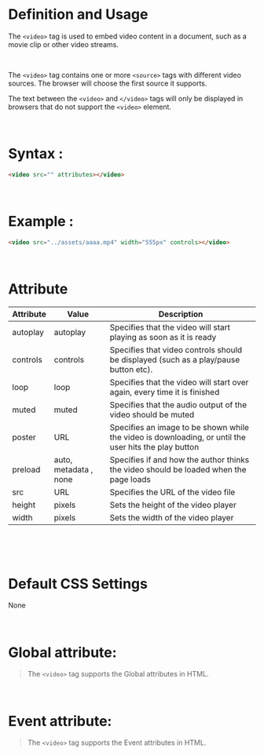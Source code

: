 # Definition and Usage

The `<video>` tag is used to embed video content in a document, such as a movie clip or other video streams.

&nbsp;

The `<video>` tag contains one or more `<source>` tags with different video sources. The browser will choose the first source it supports.

The text between the `<video>` and `</video>` tags will only be displayed in browsers that do not support the `<video>` element.

&nbsp;

# Syntax :

```html
<video src="" attributes></video>
```

&nbsp;

# Example :

```html
<video src="../assets/aaaa.mp4" width="555px" controls></video>
```

&nbsp;

# Attribute

| Attribute | Value                 | Description                                                                                           |
| --------- | --------------------- | ----------------------------------------------------------------------------------------------------- |
| autoplay  | autoplay              | Specifies that the video will start playing as soon as it is ready                                    |
| controls  | controls              | Specifies that video controls should be displayed (such as a play/pause button etc).                  |
| loop      | loop                  | Specifies that the video will start over again, every time it is finished                             |
| muted     | muted                 | Specifies that the audio output of the video should be muted                                          |
| poster    | URL                   | Specifies an image to be shown while the video is downloading, or until the user hits the play button |
| preload   | auto, metadata , none | Specifies if and how the author thinks the video should be loaded when the page loads                 |
| src       | URL                   | Specifies the URL of the video file                                                                   |
| height    | pixels                | Sets the height of the video player                                                                   |
| width     | pixels                | Sets the width of the video player                                                                    |

&nbsp;

&nbsp;

# Default CSS Settings

None

&nbsp;

# Global attribute:

> The `<video>` tag supports the Global attributes in HTML.

&nbsp;

# Event attribute:

> The `<video>` tag supports the Event attributes in HTML.
